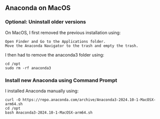 
## Anaconda on MacOS

### Optional: Uninstall older versions

On MacOS, I first removed the previous installation using:

    Open Finder and Go to the Applications folder.
    Move the Anaconda Navigator to the trash and empty the trash.

I then had to remove the anaconda3 folder using:

    cd /opt
    sudo rm -rf anaconda3

### Install new Anaconda using Command Prompt

I installed Anaconda manually using:

    curl -O https://repo.anaconda.com/archive/Anaconda3-2024.10-1-MacOSX-arm64.sh
    cd /opt
    bash Anaconda3-2024.10-1-MacOSX-arm64.sh

